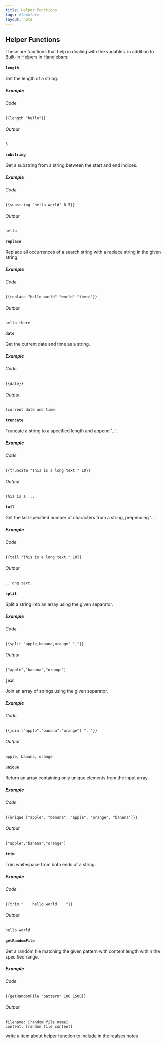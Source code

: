 ```yaml
---
title: Helper Functions
tags: #template
layout: note 
---
```

## Helper Functions
These are functions that help in dealing with the variables. in addition to [Built-in Helpers](https://handlebarsjs.com/guide/builtin-helpers.html) in  [Handlebars](https://handlebarsjs.com/): 

#### `length`
Get the length of a string.
##### Example 
###### Code
```
{{length "hello"}}
```
###### Output
```
5
```

#### `substring`
Get a substring from a string between the start and end indices.
##### Example 
###### Code
```
{{substring "hello world" 0 5}}
```
###### Output
```
hello
```

#### `replace`
Replace all occurrences of a search string with a replace string in the given string.
##### Example 
###### Code
```
{{replace "hello world" "world" "there"}}
```
###### Output
```
hello there
```

#### `date`
Get the current date and time as a string.
##### Example 
###### Code
```
{{date}}
```
###### Output
```
[current date and time]
```

#### `truncate`
Truncate a string to a specified length and append '...'.
##### Example 
###### Code
```
{{truncate "This is a long text." 10}}
```
###### Output
```
This is a ...
```

#### `tail` 
Get the last specified number of characters from a string, prepending '...'.
##### Example 
###### Code
``` 
{{tail "This is a long text." 10}}
``` 
###### Output  
``` 
...ong text.  
``` 

#### `split`  
Split a string into an array using the given separator.  
##### Example   
###### Code  
```   
{{split "apple,banana,orange" ","}}  
```   
###### Output   
```   
["apple","banana","orange"]  
```   

#### `join`  
Join an array of strings using the given separator.   
##### Example    
###### Code    
```    
{{join ["apple","banana","orange"] ", "}}    
```    
###### Output    
```    
apple, banana, orange    
```    

#### `unique`   
Return an array containing only unique elements from the input array.     
##### Example     
###### Code     
```     
{{unique ["apple", "banana", "apple", "orange", "banana"]}}     
```     
###### Output     
```     
["apple","banana","orange"]     
```     

#### `trim`   
Trim whitespace from both ends of a string.    
##### Example     
###### Code    
```    
{{trim "    hello world    "}}    
```    
###### Output    
```    
hello world    
```    

#### `getRandomFile`  
Get a random file matching the given pattern with content length within the specified range.   
##### Example   
###### Code   
```
{{getRandomFile "pattern" 100 1500}}
```
###### Output   
```
filename: [random file name] 
content: [random file content]
```


write a item about helper function to include in the realses notes 
